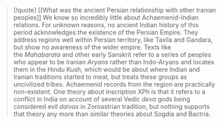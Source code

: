 > [!quote] [[What was the ancient Persian relationship with other Iranian peoples]]
> We know so incredibly little about Achaemenid-Indian relations. For unknown reasons, no ancient Indian history of this period acknowledges the existence of the Persian Empire. They address regions well within Persian territory, like Taxila and Gandara, but show no awareness of the wider empire. Texts like the _Mahabarata_ and other early Sanskrit refer to a series of peoples who appear to be Iranian _Aryans_ rather than Indo-Aryans and locates them in the Hindu Kush, which would be about where Indian and Iranian traditions started to meat, but treats these groups as uncivilized tribes. Achaemenid records from the region are practically non-existent. One theory about inscription XPh is that it refers to a conflict in India on account of several Vedic _deva_ gods being considered evil _daivas_ in Zoroastrian tradition, but nothing supports that theory any more than similar theories about Sogdia and Bactria.